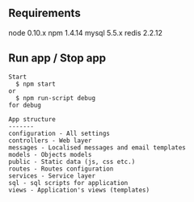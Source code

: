 Requirements
------------
  node 0.10.x
  npm 1.4.14
  mysql 5.5.x
  redis 2.2.12

Run app / Stop app
-------
```
Start
  $ npm start
or
  $ npm run-script debug
for debug

App structure
-------
configuration - All settings
controllers - Web layer
messages - Localised messages and email templates
models - Objects models
public - Static data (js, css etc.)
routes - Routes configuration
services - Service layer
sql - sql scripts for application
views - Application's views (templates)